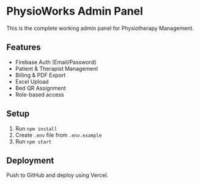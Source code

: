 # PhysioWorks Admin Panel

This is the complete working admin panel for Physiotherapy Management.

## Features
- Firebase Auth (Email/Password)
- Patient & Therapist Management
- Billing & PDF Export
- Excel Upload
- Bed QR Assignment
- Role-based access

## Setup
1. Run `npm install`
2. Create `.env` file from `.env.example`
3. Run `npm start`

## Deployment
Push to GitHub and deploy using Vercel.
